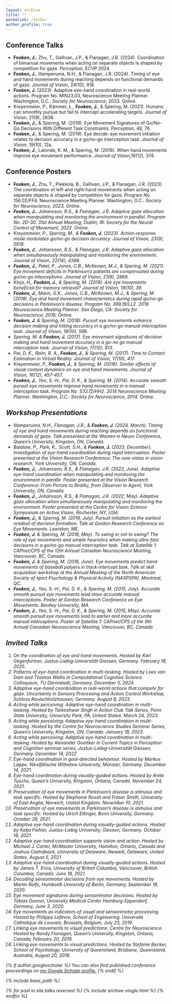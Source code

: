 ```yaml
---
layout: archive
title: ""
permalink: /talks/
author_profile: true
---
```


Conference Talks
------
* <b>Fooken, J.</b>, Zhu, T., Gallivan, J.P., & Flanagan, J.R. (2024). Coordination of bimanual movements when acting on separate objects is shaped by competition for gaze. <i>Perception</i>, ECVP 2024.
* <b>Fooken, J.</b>, Illamperuma, N.H., & Flanagan, J.R. (2024). Timing of eye and hand movements during reaching depends on functional demands of gaze. <i>Journal of Vision</i>, 24(10), 918.
* <b>Fooken, J.</b> (2023). Adaptive eye-hand coordination in real-world actions. Program No. MIN23.03, Neuroscience Meeting Planner. Washington, D.C.: <i>Society for Neuroscience</i>, 2023. Online.
* Kreyenmeier, P., Kämmer, L., <b>Fooken, J.</b>, & Spering, M. (2021). Humans can smoothly pursue but fail to intercept accelerating targets. <i>Journal of Vision</i>, 21(9), 2838.
* <b>Fooken, J.</b>, & Spering, M. (2019). Eye Movement Signatures of Go/No-Go Decisions With Different Task Constraints. <i>Perception</i>, 48, 76.
* <b>Fooken, J.</b>, & Spering, M. (2019). Eye decide: eye movement initiation relates to decision accuracy in a go/no-go interception task. <i>Journal of Vision</i>, 19(10), 12a.
* <b>Fooken, J.</b>, Lalonde, K. M., & Spering, M. (2016). When hand movements improve eye movement performance. <i>Journal of Vision</i>,16(12), 374.

Conference Posters
------
* <b>Fooken, J.</b>, Zhu, T., Piekkola, B., Gallivan, J.P., & Flanagan, J.R. (2023). The coordination of left-and right-hand movements when acting on separate objects is shaped by competition for gaze. Program No. 156.02/FF8. Neuroscience Meeting Planner. Washington, D.C.: <i>Society for Neuroscience, 2023. Online.
* <b>Fooken, J.</b>, Johansson, R.S., & Flanagan, J.R. Adaptive gaze allocation when manipulating and monitoring the environment in parallel. Program No. 2D-30. 31st Annual Meeting, Dublin, IR: <i>Society for the Neural Control of Movement</i>, 2022. Online.
* Kreyenmeier, P., Spering, M., & <b>Fooken, J.</b> (2023). Action-response mode modulates go/no-go decision accuracy. <i>Journal of Vision</i>, 23(9), 5818. 
* <b>Fooken, J.</b>, Johansson, R.S., & Flanagan, J.R. Adaptive gaze allocation when simultaneously manipulating and monitoring the environment. <i>Journal of Vision</i>, 22(14), 4388.
* <b>Fooken, J.</b>, Patel, P., Jones, C.B., McKeown, M.J., & Spering, M. (2021). Eye movement deficits in Parkinson’s patients are compensated during go/no-go interceptions. <i>Journal of Vision</i>, 21(9), 2869.
* Kinjo, H., <b>Fooken, J.</b>, & Spering, M. (2019). Are eye movements beneficial for memory retrieval?  <i>Journal of Vision</i>, 19(10), 39.
* <b>Fooken, J.</b>, Mann, G.K., Jones, C.B., McKeown, M.J., & Spering, M. (2018). Eye and hand movement characteristics during rapid go/no-go decisions in Parkinson’s disease. Program No. 399.19/LL2. 2018 Neuroscience Meeting Planner. San Diego, CA: Society for Neuroscience, 2018, Online.
* <b>Fooken, J.</b> & Spering, M. (2018). Pursuit eye movements enhance decision making and hitting accuracy in a go/no-go manual interception task. <i>Journal of Vision</i>, 18(10), 596.
* Spering, M. & <b>Fooken, J.</b> (2017). Eye movement signatures of decision making and hand movement accuracy in a go-no go manual interception task. <i>Journal of Vision</i>, 17(10), 813.
* Pai, D. K., Rolin, R. A., <b>Fooken, J.</b>, & Spering, M. (2017). Time to Contact Estimation in Virtual Reality.  <i>Journal of Vision</i>, 17(10), 417.
* Kreyenmeier, P., <b>Fooken, J.</b>, & Spering, M. (2016). Similar effects of visual context dynamics on eye and hand movements. <i>Journal of Vision</i>, 16(12), 457-457.
* <b>Fooken, J.</b>, Yeo, S.-H., Pai, D. K., & Spering, M. (2014). Accurate smooth pursuit eye movements improve hand movements in a manual interception task. Program No. 533.12/HH2. 2014 Neuroscience Meeting Planner. Washington, D.C.: Society for Neuroscience, 2014. Online.

Workshop Presentations
------
* Illamperuma, N.H., Flanagan, J.R., & <b>Fooken, J.</b> (2024, March). Timing of eye and hand movements during reaching depends on functional demands of gaze. Talk presented at the Women in Neuro Conference, Queen’s University, Kingston, ON, Canada.
* Balalaie, P., Park, K., Scott, S.H., & <b>Fooken, J.</b> (2023, December). Investigation of eye-hand coordination during rapid interception. Poster presented at the Vision Research Conference: The new vistas in vision research, York University, ON, Canada.
* <b>Fooken, J.</b>, Johansson, R.S., & Flanagan, J.R. (2022, June). Adaptive eye-hand coordination when manipulating and monitoring the environment in paralle. Poster presented at the Vision Research Conference: From Picture to Reality, from Observer to Agent, York University, ON, Canada.
* <b>Fooken, J.</b>, Johansson, R.S., & Flanagan, J.R. (2022, May). Adaptive gaze allocation when simultaneously manipulating and monitoring the environment. Poster presented at the Centre for Vision Science Symposium on Active Vision, Rochester, NY, USA.
* <b>Fooken, J.</b>, & Spering, M. (2019, July). Pursuit initiation as the earliest readout of decision formation. Talk at Gordon Research Conference on Eye Movements. Lewiston, ME.
* <b>Fooken, J.</b> & Spering, M. (2018, May). To swing or not to swing? The role of eye movements and simple heuristics when making ultra-fast decisions in a go/no-go manual interception task. Talk at Satellite 1: CAPnet/CPS of the 12th Annual Canadian Neuroscience Meeting, Vancouver, BC, Canada.
* <b>Fooken, J.</b> & Spering, M. (2016, June). Eye movements predict hand movements of baseball palyers in track-intercept task. Talk at skill acquisition workshop at the Annual Meeting of the North American Society of sport Psychology & Physical Activity (NASPSPA). Montreal, QC. 
* <b>Fooken, J.</b>, Yeo, S.-H., Pai, D. K., & Spering, M. (2015, July). Accurate smooth pursuit eye movements lead more accurate manual interceptions. Poster at Gordon Research Conference on Eye Movements. Bentley University, MA.
* <b>Fooken, J.</b>, Yeo, S.-H., Pai, D. K., & Spering, M. (2015, May). Accurate smooth pursuit eye movements lead to earlier and more accurate manual interceptions. Poster at Satellite 1: CAPnet/CPS of the 9th Annual Canadian Neuroscience Meeting, Vancouver, BC, Canada.

Invited Talks
------
<ol>
<li> On the coordination of eye and hand movements. Hosted by Karl Gegenfurtner, Justus-Liebig-Universität Giessen, Germany. February 18, 2025.
<li> Patterns of eye-hand coordination in multi-tasking. Hosted by Loes van Dam and Thomas Wallis in Computational Cognitive Science Colloquium, TU Darmstadt, Germany. December 5, 2024.
<li> Adaptive eye-hand coordination in real-world actions that compete for gaze. Uncertainty in Sensory Processing and Action Control Workshop, Schloss Rauischholzhausen, Germany. August 8, 2023.
<li> Acting while perceiving: Adaptive eye-hand coordination in multi-tasking. Hosted by Tarkeshwar Singh in Action Club Talk Series, Penn State University, University Park, PA, United States. March 24, 2023.
<li> Acting while perceiving: Adaptive eye-hand coordination in multi-tasking. Hosted by the Centre for Neuroscience Studies Seminar Series, Queen’s University, Kingston, ON, Canada. January 18, 2023. 
<li> Acting while perceiving: Adaptive eye-hand coordination in multi-tasking. Hosted by Alexander Goettker in Current Topics in Perception and Cognition seminar series, Justus-Liebig-Universität Giessen, Germany. December 14, 2022 </li>
<li> Eye-hand coordination in goal-directed behaviour. Hosted by Markus Lappe, Westfälische Wilhelms-University, Münster, Germany. December 14, 2021. </li>
<li> Eye-hand coordination during visually-guided actions. Hosted by Anita Tusche, Queen’s University, Kingston, Ontario, Canada. November 24, 2021. </li>
<li> Preservation of eye movements in Parkinson’s disease is stimulus and task specific. Hosted by Stephanie Rossit and Fraser Smith, University of East Anglia, Norwich, United Kingdom. November 10, 2021. </li>
<li> Preservation of eye movements in Parkinson’s disease is stimulus and task specific. Hosted by Ulrich Ettinger, Bonn University, Germany. October 26, 2021. </li>
<li> Adaptive eye-hand coordination during visually-guided actions. Hosted by Katja Fiehler, Justus-Liebig University, Giessen, Germany. October 18, 2021. </li>
<li> Adaptive eye-hand coordination supports vision and action. Hosted by Michael J. Carter, McMaster University, Hamilton, Ontario, Canada and Joshua Cashaback, University of Delaware, Newark, Delaware, United States, August 5, 2021 </li>
<li> Adaptive eye-hand coordination during visually-guided actions. Hosted by James T. Enns, University of British Columbia, Vancouver, British Columbia, Canada. June 18, 2021.</li>
<li> Decoding sensorimotor decisions from eye movements. Hosted by Martin Rolfs, Humboldt University of Berlin, Germany, September 18, 2020.</li>
<li> Eye movement signatures during sensorimotor decisions. Hosted by Tobias Donner, University Medical Center Hamburg-Eppendorf, Germany, June 3, 2020.</li>
<li> Eye movements as indicators of visual and sensorimotor processing. Hosted by Philippe Lefèvre, School of Engineering. Université Catholique de Louvain, Brussels, Belgium, July 23, 2019.</li>
<li> Linking eye movements to visual predictions. Centre for Neuroscience. Hosted by Randy Flanagan, Queen’s University, Kingston, Ontario, Canada, February 20, 2019.</li>
<li> Linking eye movements to visual predictions. Hosted by Stefanie Becker, School of Psychology. University of Queensland, Brisbane, Queensland, Australia, August 20, 2018.</li>
</ol>


{% if author.googlescholar %}
  You can also find published conference proceedings on <u><a href="{{author.googlescholar}}">my Google Scholar profile</a>.</u>
{% endif %}

{% include base_path %}

{% for post in site.talks reversed %}
  {% include archive-single.html %}
{% endfor %}
